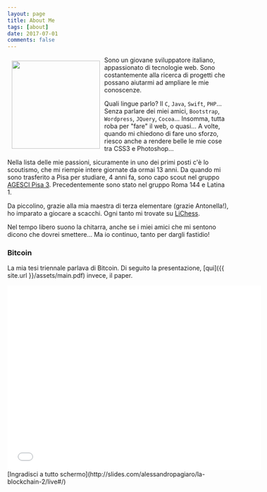 ```yaml
---
layout: page
title: About Me
tags: [about]
date: 2017-07-01
comments: false
---
```

<img src="{{ site.url }}/assets/img/me2.png" style="width: 200px; margin: 10px" align="left" />
Sono un giovane sviluppatore italiano, appassionato di tecnologie web. Sono costantemente alla ricerca di progetti che possano aiutarmi ad ampliare le mie conoscenze. 

Quali lingue parlo? Il `C`, `Java`, `Swift`, `PHP`... Senza parlare dei miei amici, `Bootstrap`, `Wordpress`, `JQuery`, `Cocoa`... Insomma, tutta roba per "fare" il web, o quasi... A volte, quando mi chiedono di fare uno sforzo, riesco anche a rendere belle le mie cose tra CSS3 e Photoshop... 

Nella lista delle mie passioni, sicuramente in uno dei primi posti c'è lo scoutismo, che mi riempie intere giornate da ormai 13 anni. Da quando mi sono trasferito a Pisa per studiare, 4 anni fa, sono capo scout nel gruppo [AGESCI Pisa 3](http://www.pisa3.it). Precedentemente sono stato nel gruppo Roma 144 e Latina 1.

Da piccolino, grazie alla mia maestra di terza elementare (grazie Antonella!), ho imparato a giocare a scacchi. Ogni tanto mi trovate su [LiChess](https://lichess.org). 

Nel tempo libero suono la chitarra, anche se i miei amici che mi sentono dicono che dovrei smettere... Ma io continuo, tanto per dargli fastidio!

### Bitcoin
La mia tesi triennale parlava di Bitcoin. Di seguito la presentazione, [qui]({{ site.url }}/assets/main.pdf) invece, il paper.

<iframe src="//slides.com/alessandropagiaro/la-blockchain-2/embed" width="576" height="420" scrolling="no" frameborder="0" webkitallowfullscreen mozallowfullscreen allowfullscreen></iframe>
[Ingradisci a tutto schermo](http://slides.com/alessandropagiaro/la-blockchain-2/live#/)

